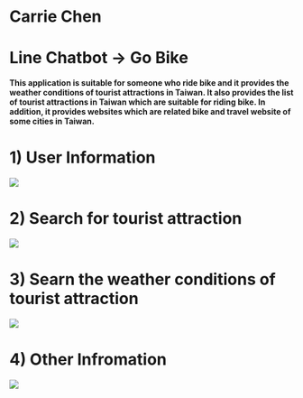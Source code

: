 # Carrie Chen

# Line Chatbot -> Go Bike
**This application is suitable for someone who ride bike and it provides the weather conditions of tourist attractions in Taiwan. It also provides the list of tourist attractions in Taiwan which are suitable for riding bike. In addition, it provides websites which are related bike and travel website of some cities in Taiwan.**



# 1) User Information
![](https://i.imgur.com/4Afr2gd.png)

# 2) Search for tourist attraction 
![](https://i.imgur.com/sF3Zz7T.png)

# 3) Searn the weather conditions of tourist attraction 
![](https://i.imgur.com/sbm4PxF.png)

# 4) Other Infromation
![](https://i.imgur.com/Kcs7yWR.png)


